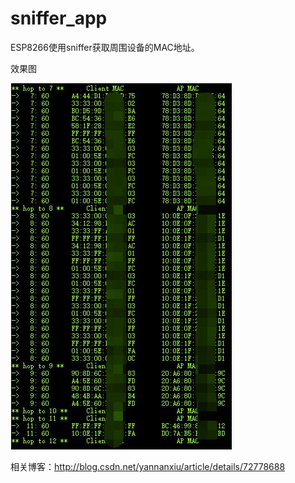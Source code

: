 # sniffer_app

ESP8266使用sniffer获取周围设备的MAC地址。

效果图

![ESP826-sniffer-demo](screenshot/sniffer.jpg)

相关博客：http://blog.csdn.net/yannanxiu/article/details/72778688
